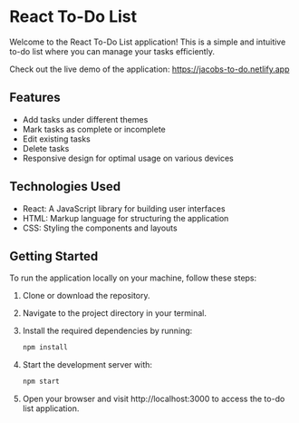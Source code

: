 # React To-Do List

Welcome to the React To-Do List application! This is a simple and intuitive to-do list where you can manage your tasks efficiently.

Check out the live demo of the application: https://jacobs-to-do.netlify.app

## Features

- Add tasks under different themes
- Mark tasks as complete or incomplete
- Edit existing tasks
- Delete tasks
- Responsive design for optimal usage on various devices

## Technologies Used

- React: A JavaScript library for building user interfaces
- HTML: Markup language for structuring the application
- CSS: Styling the components and layouts

## Getting Started

To run the application locally on your machine, follow these steps:

1. Clone or download the repository.
2. Navigate to the project directory in your terminal.
3. Install the required dependencies by running:

   ```bash
   npm install
   ```
4. Start the development server with:
   
    ```bash
   npm start
   ```
6. Open your browser and visit http://localhost:3000 to access the to-do list application.

